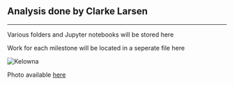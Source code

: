 ## Analysis done by Clarke Larsen
---

Various folders and Jupyter notebooks will be stored here

Work for each milestone will be located in a seperate file here

![Kelowna](https://canadianimmigrant.ca/wp-content/uploads/Kelowna-Downtown-770x470.jpg)

Photo available [here](https://www.lonelyplanet.com/canada/british-columbia/kelowna)
